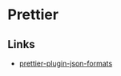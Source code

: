 # Prettier

## Links

- [prettier-plugin-json-formats](https://github.com/bgotink/prettier-plugin-json-formats)
